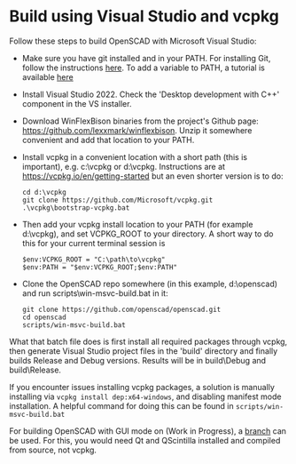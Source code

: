 # Build using Visual Studio and vcpkg

Follow these steps to build OpenSCAD with Microsoft Visual Studio:

- Make sure you have git installed and in your PATH. For installing Git, follow the
  instructions [here](https://github.com/git-guides/install-git).
  To add a variable to PATH, a tutorial is available [here](https://www.eukhost.com/kb/how-to-add-to-the-path-on-windows-10-and-windows-11/)
- Install Visual Studio 2022. Check the 'Desktop development with C++' component
  in the VS installer.
- Download WinFlexBison binaries from the project's Github page:
  https://github.com/lexxmark/winflexbison. Unzip it somewhere convenient and
  add that location to your PATH.
- Install vcpkg in a convenient location with a short path (this is important),
  e.g. c:\vcpkg or d:\vcpkg. Instructions are at
  https://vcpkg.io/en/getting-started but an even shorter version is to do:

    ```
    cd d:\vcpkg
    git clone https://github.com/Microsoft/vcpkg.git
    .\vcpkg\bootstrap-vcpkg.bat
    ```
- Then add your vcpkg install location to your PATH (for example d:\vcpkg), and set VCPKG_ROOT to your directory.
  A short way to do this for your current terminal session is

    ```
    $env:VCPKG_ROOT = "C:\path\to\vcpkg"
    $env:PATH = "$env:VCPKG_ROOT;$env:PATH"
    ```
- Clone the OpenSCAD repo somewhere (in this example, d:\openscad) and run
  scripts\win-msvc-build.bat in it:
  
    ```
    git clone https://github.com/openscad/openscad.git
    cd openscad
    scripts/win-msvc-build.bat
    ```

What that batch file does is first install all required packages through vcpkg,
then generate Visual Studio project files in the 'build' directory and finally
builds Release and Debug versions. Results will be in build\Debug and
build\Release.

If you encounter issues installing vcpkg packages, a solution is manually installing via `vcpkg install dep:x64-windows`, and disabling manifest mode installation. A helpful command for doing this can be found in `scripts/win-msvc-build.bat`

For building OpenSCAD with GUI mode on (Work in Progress), a [branch](https://github.com/Sparsh-N/openscad/tree/msvc-gui) can be used. For this, you would need Qt and QScintilla installed and compiled from source, not vcpkg.
